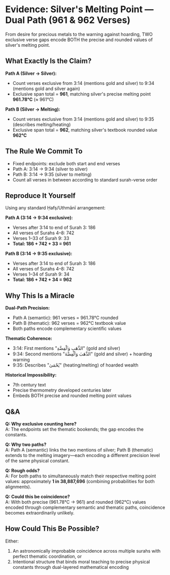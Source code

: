 # Evidence: Silver's Melting Point — Dual Path (961 & 962 Verses)

From desire for precious metals to the warning against hoarding, TWO exclusive verse gaps encode BOTH the precise and rounded values of silver's melting point.

## What Exactly Is the Claim?

**Path A (Silver → Silver):**

- Count verses exclusive from 3:14 (mentions gold and silver) to 9:34 (mentions gold and silver again)
- Exclusive span total = **961**, matching silver's precise melting point **961.78°C** (≈ 961°C)

**Path B (Silver → Melting):**

- Count verses exclusive from 3:14 (mentions gold and silver) to 9:35 (describes melting/heating)
- Exclusive span total = **962**, matching silver's textbook rounded value **962°C**

## The Rule We Commit To

- Fixed endpoints: exclude both start and end verses
- Path A: 3:14 → 9:34 (silver to silver)
- Path B: 3:14 → 9:35 (silver to melting)
- Count all verses in between according to standard surah-verse order

## Reproduce It Yourself

Using any standard Ḥafṣ/Uthmānī arrangement:

**Path A (3:14 → 9:34 exclusive):**

- Verses after 3:14 to end of Surah 3: 186
- All verses of Surahs 4–8: 742
- Verses 1–33 of Surah 9: 33
- **Total: 186 + 742 + 33 = 961**

**Path B (3:14 → 9:35 exclusive):**

- Verses after 3:14 to end of Surah 3: 186
- All verses of Surahs 4–8: 742
- Verses 1–34 of Surah 9: 34
- **Total: 186 + 742 + 34 = 962**

## Why This Is a Miracle

**Dual-Path Precision:**

- Path A (semantic): 961 verses = 961.78°C rounded
- Path B (thematic): 962 verses = 962°C textbook value
- Both paths encode complementary scientific values

**Thematic Coherence:**

- 3:14: First mentions "الذَّهَبِ وَٱلْفِضَّةِ" (gold and silver)
- 9:34: Second mentions "الذَّهَبَ وَٱلْفِضَّةَ" (gold and silver) + hoarding warning
- 9:35: Describes "يُحْمَىٰ" (heating/melting) of hoarded wealth

**Historical Impossibility:**

- 7th century text
- Precise thermometry developed centuries later
- Embeds BOTH precise and rounded melting point values

## Q&A

**Q: Why exclusive counting here?**  
A: The endpoints set the thematic bookends; the gap encodes the constants.

**Q: Why two paths?**  
A: Path A (semantic) links the two mentions of silver; Path B (thematic) extends to the melting imagery—each encoding a different precision level of the same physical constant.

**Q: Rough odds?**  
A: For both paths to simultaneously match their respective melting point values: approximately **1 in 38,887,696** (combining probabilities for both alignments).

**Q: Could this be coincidence?**  
A: With both precise (961.78°C → 961) and rounded (962°C) values encoded through complementary semantic and thematic paths, coincidence becomes extraordinarily unlikely.

## How Could This Be Possible?

Either:

1. An astronomically improbable coincidence across multiple surahs with perfect thematic coordination, or
2. Intentional structure that binds moral teaching to precise physical constants through dual-layered mathematical encoding
